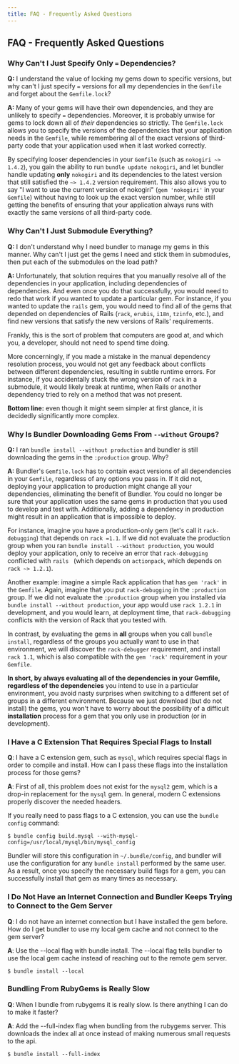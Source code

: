 ```yaml
---
title: FAQ - Frequently Asked Questions
---
```

## FAQ - Frequently Asked Questions

### Why Can't I Just Specify Only `=` Dependencies?

**Q:** I understand the value of locking my gems down to specific versions, but why can't
I just specify `=` versions for all my dependencies in the `Gemfile` and forget about the `Gemfile.lock`?

**A:** Many of your gems will have their own dependencies, and they are unlikely to
specify `=` dependencies. Moreover, it is probably unwise for gems to lock down all
of *their* dependencies so strictly. The `Gemfile.lock` allows you to specify the
versions of the dependencies that your application needs in the `Gemfile`, while
remembering all of the exact versions of third-party code that your application used
when it last worked correctly.

By specifying looser dependencies in your `Gemfile` (such as `nokogiri ~> 1.4.2`), you
gain the ability to run `bundle update nokogiri`, and let bundler handle updating **only**
`nokogiri` and its dependencies to the latest version that still satisfied the `~> 1.4.2` version
requirement. This also allows you to say "I want to use the current version of nokogiri"
(`gem 'nokogiri'` in your `Gemfile`) without having to look up the exact version number,
while still getting the benefits of ensuring that your application always runs with exactly
the same versions of all third-party code.

### Why Can't I Just Submodule Everything?

**Q:** I don't understand why I need bundler to manage my gems in this manner. Why can't I
just get the gems I need and stick them in submodules, then put each of the submodules on the load path?

**A:** Unfortunately, that solution requires that you manually resolve all of the dependencies
in your application, including dependencies of dependencies. And even once you do that successfully,
you would need to redo that work if you wanted to update a particular gem. For instance, if you
wanted to update the `rails` gem, you would need to find all of the gems that depended on
dependencies of Rails (`rack`, `erubis`, `i18n`, `tzinfo`, etc.), and find new versions that
satisfy the new versions of Rails' requirements.

Frankly, this is the sort of problem that computers are good at, and which you,
a developer, should not need to spend time doing.

More concerningly, if you made a mistake in the manual dependency resolution process, you would
not get any feedback about conflicts between different dependencies, resulting in subtle
runtime errors. For instance, if you accidentally stuck the wrong version of `rack` in a submodule,
it would likely break at runtime, when Rails or another dependency tried to rely on a method that was not present.

**Bottom line:** even though it might seem simpler at first glance, it is decidedly significantly more complex.

### Why Is Bundler Downloading Gems From `--without` Groups?

**Q:** I ran `bundle install --without production` and bundler is still
downloading the gems in the `:production` group. Why?

**A:** Bundler's `Gemfile.lock` has to contain exact versions of all dependencies
in your `Gemfile`, regardless of any options you pass in. If it did not, deploying
your application to production might change all your dependencies, eliminating
the benefit of Bundler. You could no longer be sure that your application uses
the same gems in production that you used to develop and test with. Additionally,
adding a dependency in production might result in an application that is
impossible to deploy.

For instance, imagine you have a production-only gem (let's call it `rack-debugging`)
that depends on `rack =1.1`. If we did not evaluate the production group when you
ran `bundle install --without production`, you would deploy your application,
only to receive an error that `rack-debugging` conflicted with `rails `
(which depends on `actionpack`, which depends on `rack ~> 1.2.1`).

Another example: imagine a simple Rack application that has `gem 'rack'` in the
`Gemfile`. Again, imagine that you put `rack-debugging` in the `:production`
group. If we did not evaluate the `:production` group when you installed via
`bundle install --without production`, your app would use `rack 1.2.1` in
development, and you would learn, at deployment time, that `rack-debugging`
conflicts with the version of Rack that you tested with.

In contrast, by evaluating the gems in **all** groups when you call `bundle install`,
regardless of the groups you actually want to use in that environment, we will
discover the `rack-debugger` requirement, and install `rack 1.1`, which is also
compatible with the `gem 'rack'` requirement in your `Gemfile`.

**In short, by always evaluating all of the dependencies in your Gemfile, regardless
of the dependencies** you intend to use in a particular environment, you avoid nasty
surprises when switching to a different set of groups in a different environment.
Because we just download (but do not install) the gems, you won't have to worry
about the possibility of a difficult **installation** process for a gem that you
only use in production (or in development).


### I Have a C Extension That Requires Special Flags to Install

**Q**: I have a C extension gem, such as `mysql`, which requires special flags in order to
compile and install. How can I pass these flags into the installation process for those gems?

**A**: First of all, this problem does not exist for the `mysql2` gem, which is a drop-in
replacement for the `mysql` gem. In general, modern C extensions properly discover the needed headers.

If you really need to pass flags to a C extension, you can use the `bundle config`
command:

~~~
$ bundle config build.mysql --with-mysql-config=/usr/local/mysql/bin/mysql_config
~~~

Bundler will store this configuration in `~/.bundle/config`, and bundler will use
the configuration for any `bundle install` performed by the same user. As a result, once you
specify the necessary build flags for a gem, you can successfully install that gem as many times as necessary.

### I Do Not Have an Internet Connection and Bundler Keeps Trying to Connect to the Gem Server

**Q**:  I do not have an internet connection but I have installed the gem before.
How do I get bundler to use my local gem cache and not connect to the gem server?

**A**: Use the --local flag with bundle install. The --local flag tells bundler to use the
local gem cache instead of reaching out to the remote gem server.

~~~
$ bundle install --local
~~~

### Bundling From RubyGems is Really Slow

**Q**: When I bundle from rubygems it is really slow. Is there anything I can do to make it faster?

**A**: Add the --full-index flag when bundling from the rubygems server. This downloads
the index all at once instead of making numerous small requests to the api.

~~~
$ bundle install --full-index
~~~
